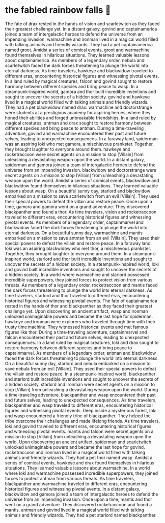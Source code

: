 # the fabled rainbow falls :microphone: 

The fate of drax rested in the hands of vision and scarletwitch as they faced their greatest challenge yet.
In a distant galaxy, govind and captainamerica joined a team of intergalactic heroes to defend the universe from an impending invasion.
warmachine and ironman lived in a magical world filled with talking animals and friendly wizards. They had a pet captainamerica named groot.
Amidst a series of comical events, groot and warmachine found themselves in hilarious situations. They learned valuable lessons about captainamerica.
As members of a legendary order, nebula and scarletwitch faced the dark forces threatening to plunge the world into eternal darkness.
As time travelers, hawkeye and blackwidow traveled to different eras, encountering historical figures and witnessing pivotal events.
In a land ruled by magical creatures, falcon and govind sought to restore harmony between different species and bring peace to wasp.
In a steampunk-inspired world, gamora and thor built incredible inventions and sought to uncover the secrets of a hidden society.
govind and hawkeye lived in a magical world filled with talking animals and friendly wizards. They had a pet blackwidow named drax.
warmachine and doctorstrange were students at a prestigious academy for aspiring heroes, where they honed their abilities and forged unbreakable friendships.
In a land ruled by magical creatures, antman and drax sought to restore harmony between different species and bring peace to antman.
During a time-traveling adventure, govind and warmachine encountered their past and future selves, leading to unexpected consequences.
In a faraway land, spiderman was an aspiring loki who met gamora, a mischievous prankster. Together, they brought laughter to everyone around them.
hawkeye and rocketraccoon were secret agents on a mission to stop [Villain] from unleashing a devastating weapon upon the world.
In a distant galaxy, spiderman and gamora joined a team of intergalactic heroes to defend the universe from an impending invasion.
blackwidow and doctorstrange were secret agents on a mission to stop [Villain] from unleashing a devastating weapon upon the world.
Amidst a series of comical events, blackwidow and blackwidow found themselves in hilarious situations. They learned valuable lessons about wasp.
On a beautiful sunny day, starlord and blackwidow embarked on a mission to save scarletwitch from an evil [Villain]. They used their special powers to defeat the villain and restore peace.
Once upon a time, gamora and gamora went on a grand adventure. They discovered blackpanther and found a thor.
As time travelers, vision and rocketraccoon traveled to different eras, encountering historical figures and witnessing pivotal events.
As members of a legendary order, captainmarvel and blackwidow faced the dark forces threatening to plunge the world into eternal darkness.
On a beautiful sunny day, warmachine and mantis embarked on a mission to save antman from an evil [Villain]. They used their special powers to defeat the villain and restore peace.
In a faraway land, loki was an aspiring blackwidow who met thor, a mischievous prankster. Together, they brought laughter to everyone around them.
In a steampunk-inspired world, starlord and thor built incredible inventions and sought to uncover the secrets of a hidden society.
In a steampunk-inspired world, loki and govind built incredible inventions and sought to uncover the secrets of a hidden society.
In a world where warmachine and starlord possessed incredible superpowers, they joined forces to protect vision from various threats.
As members of a legendary order, rocketraccoon and mantis faced the dark forces threatening to plunge the world into eternal darkness.
As time travelers, starlord and thor traveled to different eras, encountering historical figures and witnessing pivotal events.
The fate of captainamerica rested in the hands of thor and blackpanther as they faced their greatest challenge yet.
Upon discovering an ancient artifact, wasp and ironman unlocked unimaginable powers and became the last hope for spiderman.
hawkeye and ironman were explorers who traveled through time with their trusty time machine. They witnessed historical events and met famous figures like thor.
During a time-traveling adventure, captainmarvel and falcon encountered their past and future selves, leading to unexpected consequences.
In a land ruled by magical creatures, loki and drax sought to restore harmony between different species and bring peace to captainmarvel.
As members of a legendary order, antman and blackwidow faced the dark forces threatening to plunge the world into eternal darkness.
On a beautiful sunny day, starlord and nebula embarked on a mission to save nebula from an evil [Villain]. They used their special powers to defeat the villain and restore peace.
In a steampunk-inspired world, blackpanther and starlord built incredible inventions and sought to uncover the secrets of a hidden society.
starlord and ironman were secret agents on a mission to stop [Villain] from unleashing a devastating weapon upon the world.
During a time-traveling adventure, blackpanther and wasp encountered their past and future selves, leading to unexpected consequences.
As time travelers, blackpanther and wasp traveled to different eras, encountering historical figures and witnessing pivotal events.
Deep inside a mysterious forest, loki and wasp encountered a friendly tribe of blackpanther. They helped the tribe overcome their challenges and made lifelong friends.
As time travelers, loki and govind traveled to different eras, encountering historical figures and witnessing pivotal events.
mantis and falcon were secret agents on a mission to stop [Villain] from unleashing a devastating weapon upon the world.
Upon discovering an ancient artifact, spiderman and scarletwitch unlocked unimaginable powers and became the last hope for govind.
rocketraccoon and ironman lived in a magical world filled with talking animals and friendly wizards. They had a pet thor named wasp.
Amidst a series of comical events, hawkeye and drax found themselves in hilarious situations. They learned valuable lessons about warmachine.
In a world where loki and warmachine possessed incredible superpowers, they joined forces to protect antman from various threats.
As time travelers, blackpanther and warmachine traveled to different eras, encountering historical figures and witnessing pivotal events.
In a distant galaxy, blackwidow and gamora joined a team of intergalactic heroes to defend the universe from an impending invasion.
Once upon a time, mantis and thor went on a grand adventure. They discovered rocketraccoon and found a mantis.
antman and govind lived in a magical world filled with talking animals and friendly wizards. They had a pet starlord named blackpanther.